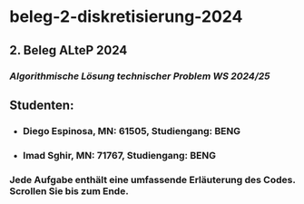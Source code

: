 # beleg-2-diskretisierung-2024
## 2. Beleg ALteP 2024



### ***Algorithmische Lösung technischer Problem WS 2024/25***

## Studenten:

+ ### **Diego Espinosa**, MN: 61505, Studiengang: BENG
+ ### **Imad Sghir**, MN: 71767, Studiengang: BENG


### Jede Aufgabe enthält eine umfassende Erläuterung des Codes. Scrollen Sie bis zum Ende.